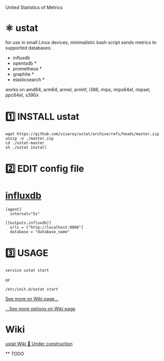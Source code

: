 United Statistics of Metrics
# ⚛️ ustat
for use in small Linux devices, minimalistic bash script sends metrics to supported databases:  
* influxdb  
* opentsdb *  
* prometheus *  
* graphite *  
* elasticsearch *

works on amd64, arm64, armel, armhf, i386, mips, mips64el, mipsel, ppc64el, s390x

# 1️⃣ INSTALL ustat
``` shell
wget https://github.com/visaroy/ustat/archive/refs/heads/master.zip
unzip -o ./master.zip
cd ./ustat-master
sh ./ustat install
```

# 2️⃣ EDIT config file
# [influxdb](https://github.com/influxdata/influxdb)
```
[agent]
  interval="5s"

[[outputs.influxdb]]
  urls = ["http://localhost:8086"]
  database = "database_name"
```
# 3️⃣ USAGE
``` shell
service ustat start
```
or
``` shell
/etc/init.d/ustat start
```
[See more on Wiki page...](https://github.com/visaroy/ustat/wiki)



[...See more options on Wiki page](https://github.com/visaroy/ustat/wiki)  

# Wiki
[ustat Wiki 🚧 Under construction](https://github.com/visaroy/ustat/wiki)

** TODO
